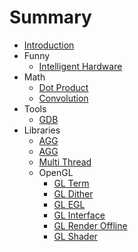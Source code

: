 # Summary

* [Introduction](README.md)
* Funny
    * [Intelligent Hardware](hexo/source/_posts/funny/intelligent_hardware.md)
* Math
    * [Dot Product](hexo/source/_posts/math/dot_product.md)
    * [Convolution](hexo/source/_posts/math/convolution.md)
* Tools
    * [GDB](hexo/source/_posts/tools/gdb.md)
* Libraries
    * [AGG](hexo/source/_posts/libraries/agg.md)
    * [AGG](hexo/source/_posts/libraries/cocos2d.md)
    * [Multi Thread](hexo/source/_posts/libraries/multi-thread.md.md)
    * OpenGL
        * [GL Term](hexo/source/_posts/libraries/openg_term.md)
        * [GL Dither](hexo/source/_posts/libraries/opengl_dither.md)
        * [GL EGL](hexo/source/_posts/libraries/opengl_egl.md)
        * [GL Interface](hexo/source/_posts/libraries/opengl_interface.md)
        * [GL Render Offline](hexo/source/_posts/libraries/opengl_render_offline.md)
        * [GL Shader](hexo/source/_posts/libraries/opengl_shader.md)